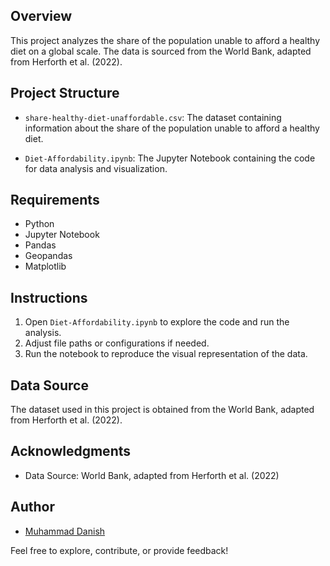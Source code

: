 ## Overview

This project analyzes the share of the population unable to afford a healthy diet on a global scale. The data is sourced from the World Bank, adapted from Herforth et al. (2022).

## Project Structure

- `share-healthy-diet-unaffordable.csv`: The dataset containing information about the share of the population unable to afford a healthy diet.

- `Diet-Affordability.ipynb`: The Jupyter Notebook containing the code for data analysis and visualization.

## Requirements

- Python
- Jupyter Notebook
- Pandas
- Geopandas
- Matplotlib

## Instructions

1. Open `Diet-Affordability.ipynb` to explore the code and run the analysis.
2. Adjust file paths or configurations if needed.
3. Run the notebook to reproduce the visual representation of the data.

## Data Source

The dataset used in this project is obtained from the World Bank, adapted from Herforth et al. (2022).

## Acknowledgments

- Data Source: World Bank, adapted from Herforth et al. (2022)

## Author

- [Muhammad Danish](https://github.com/danish-abbasi-github)

Feel free to explore, contribute, or provide feedback!
